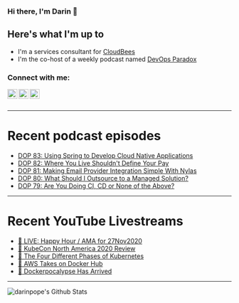 ### Hi there, I'm Darin 👋

## Here's what I'm up to
- I'm a services consultant for [CloudBees][cloudbees-website]
- I'm the co-host of a weekly podcast named [DevOps Paradox][dop-website]

### Connect with me:

[<img align="left" alt="darinpope | Twitter" width="22px" src="https://cdn.jsdelivr.net/npm/simple-icons@v3/icons/twitter.svg" />][twitter]
[<img align="left" alt="darinpope | LinkedIn" width="22px" src="https://cdn.jsdelivr.net/npm/simple-icons@v3/icons/linkedin.svg" />][linkedin]
[<img align="left" alt="darinpope | Instagram" width="22px" src="https://cdn.jsdelivr.net/npm/simple-icons@v3/icons/instagram.svg" />][instagram]

<br />
<br />

---

# Recent podcast episodes
<!-- BLOG-POST-LIST:START -->
- [DOP 83: Using Spring to Develop Cloud Native Applications](https://www.devopsparadox.com/episodes/using-spring-to-develop-cloud-native-applications-83/)
- [DOP 82: Where You Live Shouldn't Define Your Pay](https://www.devopsparadox.com/episodes/where-you-live-shouldnt-define-your-pay-82/)
- [DOP 81: Making Email Provider Integration Simple With Nylas](https://www.devopsparadox.com/episodes/making-email-provider-integration-simple-with-nylas-81/)
- [DOP 80: What Should I Outsource to a Managed Solution?](https://www.devopsparadox.com/episodes/what-should-i-outsource-to-a-managed-solution-80/)
- [DOP 79: Are You Doing CI, CD or None of the Above?](https://www.devopsparadox.com/episodes/are-you-doing-ci-cd-or-none-of-the-above-79/)
<!-- BLOG-POST-LIST:END -->

---

# Recent YouTube Livestreams
<!-- YOUTUBE:START -->
- [🔴 LIVE: Happy Hour / AMA for 27Nov2020](https://www.youtube.com/watch?v=F3zdBGWVJKU)
- [🔴  KubeCon North America 2020 Review](https://www.youtube.com/watch?v=cv3nricbhjw)
- [🔴 The Four Different Phases of Kubernetes](https://www.youtube.com/watch?v=roWJvjAylMo)
- [🔴  AWS Takes on Docker Hub](https://www.youtube.com/watch?v=7Cpmx92p3l8)
- [🔴  Dockerpocalypse Has Arrived](https://www.youtube.com/watch?v=jf3-9TkCkXc)
<!-- YOUTUBE:END -->

---

<img align="left" alt="darinpope's Github Stats" src="https://github-readme-stats.codestackr.vercel.app/api?username=darinpope&show_icons=true&hide_border=true" />


[website]: https://www.darinpope.com/
[twitter]: https://twitter.com/darinpope
[youtube]: https://youtube.com/darinpope
[instagram]: https://instagram.com/darinpope
[linkedin]: https://linkedin.com/in/darinpope
[cloudbees-website]: https://www.cloudbees.com/
[dop-website]: https://www.devopsparadox.com/

<!--
**darinpope/darinpope** is a ✨ _special_ ✨ repository because its `README.md` (this file) appears on your GitHub profile.

Here are some ideas to get you started:

- 🔭 I’m currently working on ...
- 🌱 I’m currently learning ...
- 👯 I’m looking to collaborate on ...
- 🤔 I’m looking for help with ...
- 💬 Ask me about ...
- 📫 How to reach me: ...
- 😄 Pronouns: ...
- ⚡ Fun fact: ...
-->
